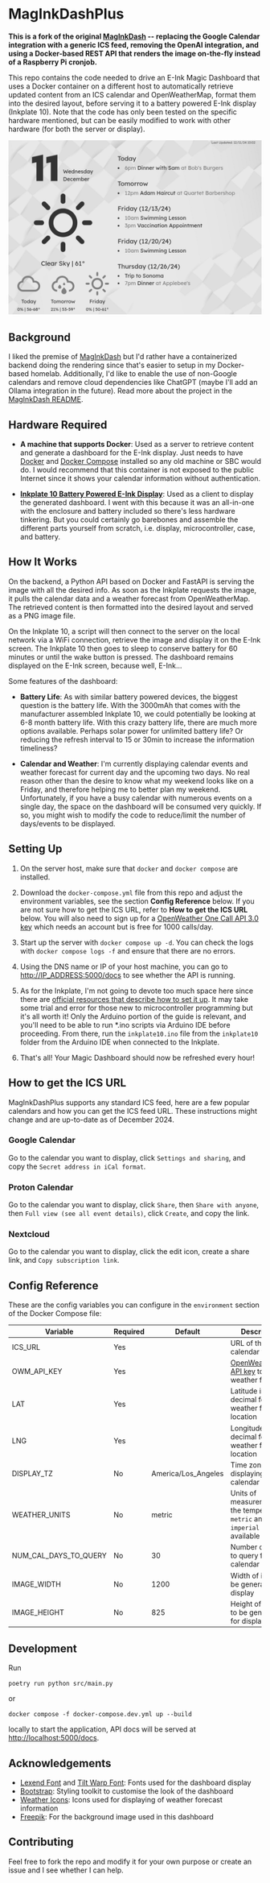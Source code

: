 # MagInkDashPlus

**This is a fork of the original [MagInkDash](https://github.com/speedyg0nz/MagInkDash) -- replacing the Google Calendar integration with a generic ICS feed, removing the OpenAI integration, and using a Docker-based REST API that renders the image on-the-fly instead of a Raspberry Pi cronjob.**

This repo contains the code needed to drive an E-Ink Magic Dashboard that uses a Docker container on a different host to automatically retrieve updated content from an ICS calendar and OpenWeatherMap, format them into the desired layout, before serving it to a battery powered E-Ink display (Inkplate 10). Note that the code has only been tested on the specific hardware mentioned, but can be easily modified to work with other hardware (for both the server or display).

![Dashboard Example](docs/dashboard-example.png)

## Background

I liked the premise of [MagInkDash](https://github.com/speedyg0nz/MagInkDash) but I'd rather have a containerized backend doing the rendering since that's easier to setup in my Docker-based homelab. Additionally, I'd like to enable the use of non-Google calendars and remove cloud dependencies like ChatGPT (maybe I'll add an Ollama integration in the future). Read more about the project in the [MagInkDash README](https://github.com/speedyg0nz/MagInkDash#background).

## Hardware Required

* **A machine that supports Docker**: Used as a server to retrieve content and generate a dashboard for the E-Ink display. Just needs to have [Docker](https://docs.docker.com/get-started/get-docker/) and [Docker Compose](https://docs.docker.com/compose/) installed so any old machine or SBC would do. I would recommend that this container is not exposed to the public Internet since it shows your calendar information without authentication.

* **[Inkplate 10 Battery Powered E-Ink Display](https://soldered.com/product/soldered-inkplate-10-9-7-e-paper-board-with-enclosure-copy/)**: Used as a client to display the generated dashboard. I went with this because it was an all-in-one with the enclosure and battery included so there's less hardware tinkering. But you could certainly go barebones and assemble the different parts yourself from scratch, i.e. display, microcontroller, case, and battery.

## How It Works

On the backend, a Python API based on Docker and FastAPI is serving the image with all the desired info. As soon as the Inkplate requests the image, it pulls the calendar data and a weather forecast from OpenWeatherMap. The retrieved content is then formatted into the desired layout and served as a PNG image file.

On the Inkplate 10, a script will then connect to the server on the local network via a WiFi connection, retrieve the image and display it on the E-Ink screen. The Inkplate 10 then goes to sleep to conserve battery for 60 minutes or until the wake button is pressed. The dashboard remains displayed on the E-Ink screen, because well, E-Ink...

Some features of the dashboard: 

* **Battery Life**: As with similar battery powered devices, the biggest question is the battery life. With the 3000mAh that comes with the manufacturer assembled Inkplate 10, we could potentially be looking at 6-8 month battery life. With this crazy battery life, there are much more options available. Perhaps solar power for unlimited battery life? Or reducing the refresh interval to 15 or 30min to increase the information timeliness?

* **Calendar and Weather**: I'm currently displaying calendar events and weather forecast for current day and the upcoming two days. No real reason other than the desire to know what my weekend looks like on a Friday, and therefore helping me to better plan my weekend. Unfortunately, if you have a busy calendar with numerous events on a single day, the space on the dashboard will be consumed very quickly. If so, you might wish to modify the code to reduce/limit the number of days/events to be displayed.

## Setting Up 

1. On the server host, make sure that `docker` and `docker compose` are installed.

2. Download the `docker-compose.yml` file from this repo and adjust the environment variables, see the section **Config Reference** below. If you are not sure how to get the ICS URL, refer to **How to get the ICS URL** below. You will also need to sign up for a [OpenWeather One Call API 3.0 key](https://openweathermap.org/api/one-call-3) which needs an account but is free for 1000 calls/day.

3. Start up the server with `docker compose up -d`. You can check the logs with `docker compose logs -f` and ensure that there are no errors.

4. Using the DNS name or IP of your host machine, you can go to  <http://IP_ADDRESS:5000/docs> to see whether the API is running.

5. As for the Inkplate, I'm not going to devote too much space here since there are [official resources that describe how to set it up](https://inkplate.readthedocs.io/en/latest/get-started.html). It may take some trial and error for those new to microcontroller programming but it's all worth it! Only the Arduino portion of the guide is relevant, and you'll need to be able to run *.ino scripts via Arduino IDE before proceeding. From there, run the `inkplate10.ino` file from the `inkplate10` folder from the Arduino IDE when connected to the Inkplate.

6. That's all! Your Magic Dashboard should now be refreshed every hour! 

## How to get the ICS URL

MagInkDashPlus supports any standard ICS feed, here are a few popular calendars and how you can get the ICS feed URL. These instructions might change and are up-to-date as of December 2024.

### Google Calendar

Go to the calendar you want to display, click `Settings and sharing`, and copy the `Secret address in iCal format`.

### Proton Calendar

Go to the calendar you want to display, click `Share`, then `Share with anyone`, then `Full view (see all event details)`, click `Create`, and copy the link.

### Nextcloud

Go to the calendar you want to display, click the edit icon, create a share link, and `Copy subscription link`.

## Config Reference

These are the config variables you can configure in the `environment` section of the Docker Compose file:

Variable | Required | Default | Description
--- | --- | --- | ---
ICS_URL | Yes | | URL of the ICS calendar feed
OWM_API_KEY | Yes | | [OpenWeatherMap API key](https://openweathermap.org/api/one-call-3) to retrieve weather forecast
LAT | Yes | | Latitude in decimal for the weather forecast location
LNG | Yes | | Longitude in decimal for the weather forecast location
DISPLAY_TZ | No | America/Los_Angeles | Time zone for displaying the calendar
WEATHER_UNITS | No | metric | Units of measurement for the temperature, `metric` and `imperial` units are available
NUM_CAL_DAYS_TO_QUERY | No | 30 | Number of days to query from the calendar
IMAGE_WIDTH | No | 1200 | Width of image to be generated for display
IMAGE_HEIGHT | No | 825 | Height of image to be generated for display

## Development

Run

```shell
poetry run python src/main.py
```

or

```shell
docker compose -f docker-compose.dev.yml up --build
```

locally to start the application, API docs will be served at <http://localhost:5000/docs>.

## Acknowledgements

- [Lexend Font](https://fonts.google.com/specimen/Lexend) and [Tilt Warp Font](https://fonts.google.com/specimen/Tilt+Warp): Fonts used for the dashboard display
- [Bootstrap](https://getbootstrap.com/): Styling toolkit to customise the look of the dashboard
- [Weather Icons](https://erikflowers.github.io/weather-icons/): Icons used for displaying of weather forecast information
- [Freepik](https://www.freepik.com/): For the background image used in this dashboard
  
## Contributing

Feel free to fork the repo and modify it for your own purpose or create an issue and I see whether I can help.
